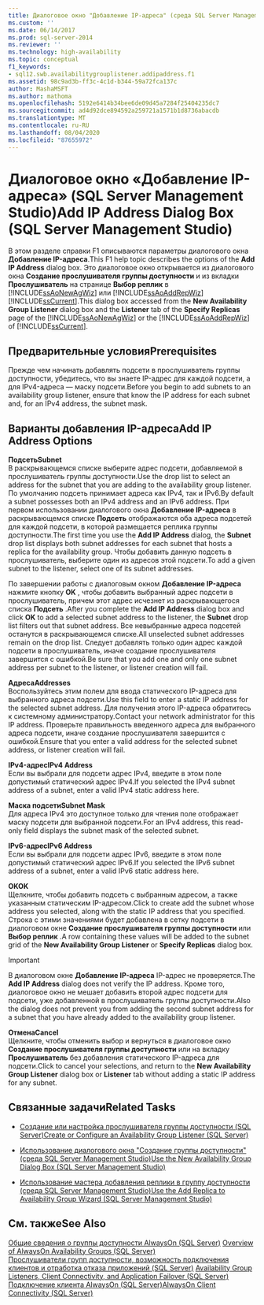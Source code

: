 ```yaml
---
title: Диалоговое окно "Добавление IP-адреса" (среда SQL Server Management Studio) | Документы Майкрософт
ms.custom: ''
ms.date: 06/14/2017
ms.prod: sql-server-2014
ms.reviewer: ''
ms.technology: high-availability
ms.topic: conceptual
f1_keywords:
- sql12.swb.availabilitygrouplistener.addipaddress.f1
ms.assetid: 98c9ad3b-ff3c-4c1d-b344-59a72fca137c
author: MashaMSFT
ms.author: mathoma
ms.openlocfilehash: 5192e6414b34bee6de09d45a7284f25404235dc7
ms.sourcegitcommit: ad4d92dce894592a259721a1571b1d8736abacdb
ms.translationtype: MT
ms.contentlocale: ru-RU
ms.lasthandoff: 08/04/2020
ms.locfileid: "87655972"
---
```

# <a name="add-ip-address-dialog-box-sql-server-management-studio"></a><span data-ttu-id="b666e-102">Диалоговое окно «Добавление IP-адреса» (SQL Server Management Studio)</span><span class="sxs-lookup"><span data-stu-id="b666e-102">Add IP Address Dialog Box (SQL Server Management Studio)</span></span>
  <span data-ttu-id="b666e-103"> В этом разделе справки F1 описываются параметры диалогового окна **Добавление IP-адреса**.</span><span class="sxs-lookup"><span data-stu-id="b666e-103">This F1 help topic describes the options of the **Add IP Address** dialog box.</span></span> <span data-ttu-id="b666e-104">Это диалоговое окно открывается из диалогового окна **Создание прослушивателя группы доступности** и из вкладки **Прослушиватель** на странице **Выбор реплик** в [!INCLUDE[ssAoNewAgWiz](../../../includes/ssaonewagwiz-md.md)] или [!INCLUDE[ssAoAddRepWiz](../../../includes/ssaoaddrepwiz-md.md)][!INCLUDE[ssCurrent](../../../includes/sscurrent-md.md)].</span><span class="sxs-lookup"><span data-stu-id="b666e-104">This dialog box accessed from the **New Availability Group Listener** dialog box and the **Listener** tab of the **Specify Replicas** page of the [!INCLUDE[ssAoNewAgWiz](../../../includes/ssaonewagwiz-md.md)] or the [!INCLUDE[ssAoAddRepWiz](../../../includes/ssaoaddrepwiz-md.md)] of [!INCLUDE[ssCurrent](../../../includes/sscurrent-md.md)].</span></span>  
  
## <a name="prerequisites"></a><span data-ttu-id="b666e-105">Предварительные условия</span><span class="sxs-lookup"><span data-stu-id="b666e-105">Prerequisites</span></span>  
 <span data-ttu-id="b666e-106">Прежде чем начинать добавлять подсети в прослушиватель группы доступности, убедитесь, что вы знаете IP-адрес для каждой подсети, а для IPv4-адреса — маску подсети.</span><span class="sxs-lookup"><span data-stu-id="b666e-106">Before you begin to add subnets to an availability group listener, ensure that know the IP address for each subnet and, for an IPv4 address, the subnet mask.</span></span>  
  
##  <a name="add-ip-address-options"></a><a name="PageOptions"></a> <span data-ttu-id="b666e-107">Варианты добавления IP-адреса</span><span class="sxs-lookup"><span data-stu-id="b666e-107">Add IP Address Options</span></span>  
 <span data-ttu-id="b666e-108">**Подсеть**</span><span class="sxs-lookup"><span data-stu-id="b666e-108">**Subnet**</span></span>  
 <span data-ttu-id="b666e-109">В раскрывающемся списке выберите адрес подсети, добавляемой в прослушиватель группы доступности.</span><span class="sxs-lookup"><span data-stu-id="b666e-109">Use the drop list to select an address for the subnet that you are adding to the availability group listener.</span></span> <span data-ttu-id="b666e-110">По умолчанию подсеть принимает адреса как IPv4, так и IPv6.</span><span class="sxs-lookup"><span data-stu-id="b666e-110">By default a subnet possesses both an IPv4 address and an IPv6 address.</span></span> <span data-ttu-id="b666e-111">При первом использовании диалогового окна **Добавление IP-адреса** в раскрывающемся списке **Подсеть** отображаются оба адреса подсетей для каждой подсети, в которой размещается реплика группы доступности.</span><span class="sxs-lookup"><span data-stu-id="b666e-111">The first time you use the **Add IP Address** dialog,  the **Subnet** drop list displays both subnet addresses for each subnet that hosts a replica for the availability group.</span></span> <span data-ttu-id="b666e-112">Чтобы добавить данную подсеть в прослушиватель, выберите один из адресов этой подсети.</span><span class="sxs-lookup"><span data-stu-id="b666e-112">To add a given subnet to the listener, select one of its subnet addresses.</span></span>  
  
 <span data-ttu-id="b666e-113">По завершении работы с диалоговым окном **Добавление IP-адреса** нажмите кнопку **OK** , чтобы добавить выбранный адрес подсети в прослушиватель, причем этот адрес исчезнет из раскрывающегося списка **Подсеть** .</span><span class="sxs-lookup"><span data-stu-id="b666e-113">After you complete the **Add IP Address** dialog box and click **OK** to add a selected subnet address to the listener, the **Subnet** drop list filters out that subnet address.</span></span> <span data-ttu-id="b666e-114">Все невыбранные адреса подсетей останутся в раскрывающемся списке.</span><span class="sxs-lookup"><span data-stu-id="b666e-114">All unselected subnet addresses remain on the drop list.</span></span> <span data-ttu-id="b666e-115">Следует добавлять только один адрес каждой подсети в прослушиватель, иначе создание прослушивателя завершится с ошибкой.</span><span class="sxs-lookup"><span data-stu-id="b666e-115">Be sure that you add one and only one subnet address per subnet to the listener, or listener creation will fail.</span></span>  
  
 <span data-ttu-id="b666e-116">**Адреса**</span><span class="sxs-lookup"><span data-stu-id="b666e-116">**Addresses**</span></span>  
 <span data-ttu-id="b666e-117">Воспользуйтесь этим полем для ввода статического IP-адреса для выбранного адреса подсети.</span><span class="sxs-lookup"><span data-stu-id="b666e-117">Use this field to enter a static IP address for the selected subnet address.</span></span> <span data-ttu-id="b666e-118">Для получения этого IP-адреса обратитесь к системному администратору.</span><span class="sxs-lookup"><span data-stu-id="b666e-118">Contact your network administrator for this IP address.</span></span> <span data-ttu-id="b666e-119">Проверьте правильность введенного адреса для выбранного адреса подсети, иначе создание прослушивателя завершится с ошибкой.</span><span class="sxs-lookup"><span data-stu-id="b666e-119">Ensure that you enter a valid address for the selected subnet address, or listener creation will fail.</span></span>  
  
 <span data-ttu-id="b666e-120">**IPv4-адрес**</span><span class="sxs-lookup"><span data-stu-id="b666e-120">**IPv4 Address**</span></span>  
 <span data-ttu-id="b666e-121">Если вы выбрали для подсети адрес IPv4, введите в этом поле допустимый статический адрес IPv4.</span><span class="sxs-lookup"><span data-stu-id="b666e-121">If you selected the IPv4 subnet address of a subnet, enter a valid IPv4 static address here.</span></span>  
  
 <span data-ttu-id="b666e-122">**Маска подсети**</span><span class="sxs-lookup"><span data-stu-id="b666e-122">**Subnet Mask**</span></span>  
 <span data-ttu-id="b666e-123">Для адреса IPv4 это доступное только для чтения поле отображает маску подсети для выбранной подсети.</span><span class="sxs-lookup"><span data-stu-id="b666e-123">For an IPv4 address, this read-only field displays the subnet mask of the selected subnet.</span></span>  
  
 <span data-ttu-id="b666e-124">**IPv6-адрес**</span><span class="sxs-lookup"><span data-stu-id="b666e-124">**IPv6 Address**</span></span>  
 <span data-ttu-id="b666e-125">Если вы выбрали для подсети адрес IPv6, введите в этом поле допустимый статический адрес IPv6.</span><span class="sxs-lookup"><span data-stu-id="b666e-125">If you selected the IPv6 subnet address of a subnet, enter a valid IPv6 static address here.</span></span>  
  
 <span data-ttu-id="b666e-126">**OK**</span><span class="sxs-lookup"><span data-stu-id="b666e-126">**OK**</span></span>  
 <span data-ttu-id="b666e-127">Щелкните, чтобы добавить подсеть с выбранным адресом, а также указанным статическим IP-адресом.</span><span class="sxs-lookup"><span data-stu-id="b666e-127">Click to create add the subnet whose address you selected, along with the static IP address that you specified.</span></span> <span data-ttu-id="b666e-128">Строка с этими значениями будет добавлена в сетку подсети в диалоговом окне **Создание прослушивателя группы доступности** или **Выбор реплик** .</span><span class="sxs-lookup"><span data-stu-id="b666e-128">A row containing these values will be added to the subnet grid of the **New Availability Group Listener** or **Specify Replicas** dialog box.</span></span>  
  
> [!IMPORTANT]  
>  <span data-ttu-id="b666e-129">В диалоговом окне **Добавление IP-адреса** IP-адрес не проверяется.</span><span class="sxs-lookup"><span data-stu-id="b666e-129">The **Add IP Address** dialog does not verify the IP address.</span></span> <span data-ttu-id="b666e-130">Кроме того, диалоговое окно не мешает добавить второй адрес подсети для подсети, уже добавленной в прослушиватель группы доступности.</span><span class="sxs-lookup"><span data-stu-id="b666e-130">Also the dialog does not prevent you from adding the second subnet address for a subnet that you have already added to the availability group listener.</span></span>  
  
 <span data-ttu-id="b666e-131">**Отмена**</span><span class="sxs-lookup"><span data-stu-id="b666e-131">**Cancel**</span></span>  
 <span data-ttu-id="b666e-132">Щелкните, чтобы отменить выбор и вернуться в диалоговое окно **Создание прослушивателя группы доступности** или на вкладку **Прослушиватель** без добавления статического IP-адреса для подсети.</span><span class="sxs-lookup"><span data-stu-id="b666e-132">Click to cancel your selections, and return to the **New Availability Group Listener** dialog box or **Listener** tab without adding a static IP address for any subnet.</span></span>  
  
  
##  <a name="related-tasks"></a><a name="RelatedTasks"></a> <span data-ttu-id="b666e-133">Связанные задачи</span><span class="sxs-lookup"><span data-stu-id="b666e-133">Related Tasks</span></span>  
  
-   [<span data-ttu-id="b666e-134">Создание или настройка прослушивателя группы доступности (SQL Server)</span><span class="sxs-lookup"><span data-stu-id="b666e-134">Create or Configure an Availability Group Listener &#40;SQL Server&#41;</span></span>](create-or-configure-an-availability-group-listener-sql-server.md)  
  
-   [<span data-ttu-id="b666e-135">Использование диалогового окна "Создание группы доступности" (среда SQL Server Management Studio)</span><span class="sxs-lookup"><span data-stu-id="b666e-135">Use the New Availability Group Dialog Box &#40;SQL Server Management Studio&#41;</span></span>](use-the-new-availability-group-dialog-box-sql-server-management-studio.md)  
  
-   [<span data-ttu-id="b666e-136">Использование мастера добавления реплики в группу доступности (среда SQL Server Management Studio)</span><span class="sxs-lookup"><span data-stu-id="b666e-136">Use the Add Replica to Availability Group Wizard &#40;SQL Server Management Studio&#41;</span></span>](use-the-add-replica-to-availability-group-wizard-sql-server-management-studio.md)  
  
  
## <a name="see-also"></a><span data-ttu-id="b666e-137">См. также</span><span class="sxs-lookup"><span data-stu-id="b666e-137">See Also</span></span>  
 <span data-ttu-id="b666e-138">[Общие сведения о группы доступности AlwaysOn &#40;SQL Server&#41;](overview-of-always-on-availability-groups-sql-server.md) </span><span class="sxs-lookup"><span data-stu-id="b666e-138">[Overview of AlwaysOn Availability Groups &#40;SQL Server&#41;](overview-of-always-on-availability-groups-sql-server.md) </span></span>  
 <span data-ttu-id="b666e-139">[Прослушиватели групп доступности, возможность подключения клиентов и отработка отказа приложений (SQL Server)](../../listeners-client-connectivity-application-failover.md) </span><span class="sxs-lookup"><span data-stu-id="b666e-139">[Availability Group Listeners, Client Connectivity, and Application Failover &#40;SQL Server&#41;](../../listeners-client-connectivity-application-failover.md) </span></span>  
 [<span data-ttu-id="b666e-140">Подключение клиента AlwaysOn (SQL Server)</span><span class="sxs-lookup"><span data-stu-id="b666e-140">AlwaysOn Client Connectivity (SQL Server)</span></span>](always-on-client-connectivity-sql-server.md)  
  
  
